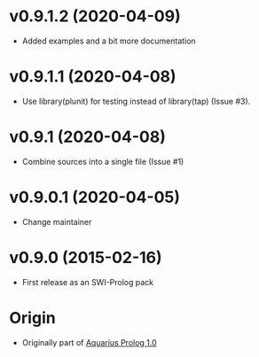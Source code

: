 # v0.9.1.2 (2020-04-09)

  * Added examples and a bit more documentation

# v0.9.1.1 (2020-04-08)

  * Use library(plunit) for testing instead of library(tap) (Issue #3).

# v0.9.1 (2020-04-08)

  * Combine sources into a single file (Issue #1)

# v0.9.0.1 (2020-04-05)

  * Change maintainer

# v0.9.0 (2015-02-16)

  * First release as an SWI-Prolog pack

# Origin

  * Originally part of [Aquarius Prolog 1.0](https://www.info.ucl.ac.be/~pvr/aquarius.html)
